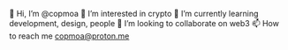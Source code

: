 👋 Hi, I’m @copmoa
👀 I’m interested in crypto
🌱 I’m currently learning development, design, people
💞️ I’m looking to collaborate on web3
📫 How to reach me copmoa@proton.me

<!---
copmoa/copmoa is a ✨ special ✨ repository because its `README.md` (this file) appears on your GitHub profile.
You can click the Preview link to take a look at your changes.
--->
